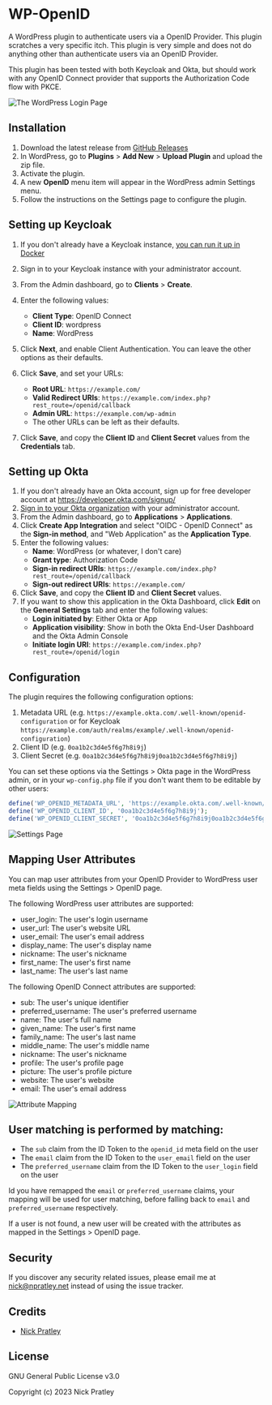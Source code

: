 # WP-OpenID

A WordPress plugin to authenticate users via a OpenID Provider. This plugin scratches a very specific itch. This plugin is very
simple and does not do anything other than authenticate users via an OpenID Provider.

This plugin has been tested with both Keycloak and Okta, but should work with any OpenID Connect provider that supports
the Authorization Code flow with PKCE.

![The WordPress Login Page](images/login_page.png?raw=true)

## Installation

1. Download the latest release
   from [GitHub Releases](https://github.com/nicko170/wp-openid/releases/latest/download/wp-openid.zip)
2. In WordPress, go to **Plugins** > **Add New** > **Upload Plugin** and upload the zip file.
3. Activate the plugin.
4. A new **OpenID** menu item will appear in the WordPress admin Settings menu.
5. Follow the instructions on the Settings page to configure the plugin.

## Setting up Keycloak

1. If you don't already have a Keycloak
   instance, [you can run it up in Docker](https://www.keycloak.org/guides#getting-started)
2. Sign in to your Keycloak instance with your administrator account.
3. From the Admin dashboard, go to **Clients** > **Create**.
4. Enter the following values:
    - **Client Type**: OpenID Connect
    - **Client ID**: wordpress
    - **Name**: WordPress

5. Click **Next**, and enable Client Authentication. You can leave the other options as their defaults.
6. Click **Save**, and set your URLs:
    - **Root URL**: `https://example.com/`
    - **Valid Redirect URIs**: `https://example.com/index.php?rest_route=/openid/callback`
    - **Admin URL**: `https://example.com/wp-admin`
    - The other URLs can be left as their defaults.
7. Click **Save**, and copy the **Client ID** and **Client Secret** values from the **Credentials** tab.

## Setting up Okta

1. If you don't already have an Okta account, sign up for free developer account at https://developer.okta.com/signup/
2. [Sign in to your Okta organization](https://developer.okta.com/login) with your administrator account.
3. From the Admin dashboard, go to **Applications** > **Applications**.
4. Click **Create App Integration** and select "OIDC - OpenID Connect" as the **Sign-in method**, and "Web Application"
   as the **Application Type**.
5. Enter the following values:
    - **Name**: WordPress (or whatever, I don't care)
    - **Grant type**: Authorization Code
    - **Sign-in redirect URIs**: `https://example.com/index.php?rest_route=/openid/callback`
    - **Sign-out redirect URIs**: `https://example.com/`
6. Click **Save**, and copy the **Client ID** and **Client Secret** values.
7. If you want to show this application in the Okta Dashboard, click **Edit** on the **General Settings** tab and
   enter the following values:
    - **Login initiated by**: Either Okta or App
    - **Application visibility**: Show in both the Okta End-User Dashboard and the Okta Admin Console
    - **Initiate login URI**: `https://example.com/index.php?rest_route=/openid/login`

## Configuration

The plugin requires the following configuration options:

1. Metadata URL (e.g. `https://example.okta.com/.well-known/openid-configuration` or for
   Keycloak `https://example.com/auth/realms/example/.well-known/openid-configuration`)
2. Client ID (e.g. `0oa1b2c3d4e5f6g7h8i9j`)
3. Client Secret (e.g. `0oa1b2c3d4e5f6g7h8i9j0oa1b2c3d4e5f6g7h8i9j`)

You can set these options via the Settings > Okta page in the WordPress admin, or in your `wp-config.php` file if you
don't want them to be editable by other users:

```php
define('WP_OPENID_METADATA_URL', 'https://example.okta.com/.well-known/openid-configuration');
define('WP_OPENID_CLIENT_ID', '0oa1b2c3d4e5f6g7h8i9j');
define('WP_OPENID_CLIENT_SECRET', '0oa1b2c3d4e5f6g7h8i9j0oa1b2c3d4e5f6g7h8i9j');
```

![Settings Page](images/settings_page.png?raw=true)

## Mapping User Attributes

You can map user attributes from your OpenID Provider to WordPress user meta fields using the Settings > OpenID page.

The following WordPress user attributes are supported:

- user_login: The user's login username
- user_url: The user's website URL
- user_email: The user's email address
- display_name: The user's display name
- nickname: The user's nickname
- first_name: The user's first name
- last_name: The user's last name

The following OpenID Connect attributes are supported:

- sub: The user's unique identifier
- preferred_username: The user's preferred username
- name: The user's full name
- given_name: The user's first name
- family_name: The user's last name
- middle_name: The user's middle name
- nickname: The user's nickname
- profile: The user's profile page
- picture: The user's profile picture
- website: The user's website
- email: The user's email address

![Attribute Mapping](images/attribute_mapping.png?raw=true)

## User matching is performed by matching:

- The `sub` claim from the ID Token to the `openid_id` meta field on the user
- The `email` claim from the ID Token to the `user_email` field on the user
- The `preferred_username` claim from the ID Token to the `user_login` field on the user

Id you have remapped the `email` or `preferred_username` claims, your mapping will be used for user matching, before
falling back to `email` and `preferred_username` respectively.

If a user is not found, a new user will be created with the attributes as mapped in the Settings > OpenID page.

## Security

If you discover any security related issues, please email me at [nick@npratley.net](mailto:nick@npratley.net) instead of
using the issue tracker.

## Credits

- [Nick Pratley](https://github.com/nicko170)

## License

GNU General Public License v3.0

Copyright (c) 2023 Nick Pratley
